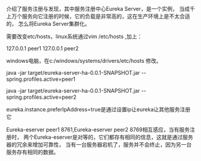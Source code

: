 介绍了服务注册与发现，其中服务注册中心Eureka Server，是一个实例，
当成千上万个服务向它注册的时候，它的负载是非常高的，这在生产环境上是不太合适的，
怎么将Eureka Server集群化。

需要改变etc/hosts，linux系统通过vim /etc/hosts ,加上：

127.0.0.1 peer1
127.0.0.1 peer2

windows电脑，在c:/windows/systems/drivers/etc/hosts 修改。

java -jar target/eureka-server-ha-0.0.1-SNAPSHOT.jar --spring.profiles.active=peer1

java -jar target/eureka-server-ha-0.0.1-SNAPSHOT.jar --spring.profiles.active=peer2

eureka.instance.preferIpAddress=true是通过设置ip让eureka让其他服务注册它

Eureka-eserver peer1 8761,Eureka-eserver peer2 8769相互感应，当有服务注册时，
两个Eureka-eserver是对等的，它们都存有相同的信息，这就是通过服务器的冗余来增加可靠性，
当有一台服务器宕机了，服务并不会终止，因为另一台服务存有相同的数据。